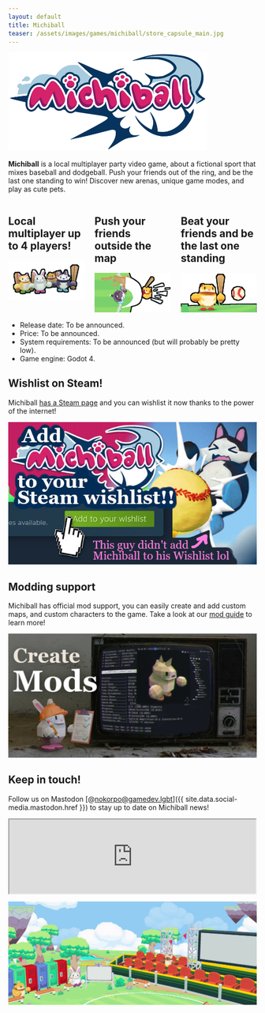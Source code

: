 ```yaml
---
layout: default
title: Michiball
teaser: /assets/images/games/michiball/store_capsule_main.jpg
---
```


<div class="banner">
    <img src="/assets/images/games/michiball/michiball-logo.png" height="200px" width="auto" alt="Michiball logo">
</div>

__Michiball__ is a local multiplayer party video game, about a fictional sport that mixes baseball and dodgeball. Push your friends out of the ring, and be the last one standing to win! Discover new arenas, unique game modes, and play as cute pets.


<div class="columns">
    <div>
        <h2>Local multiplayer up to 4 players!</h2>
        <img src="/assets/images/games/michiball/4-players.png">
    </div>
    <div>
        <h2>Push your friends outside the map</h2>
        <img src="/assets/images/games/michiball/push-players.png">
    </div>
    <div>
        <h2>Beat your friends and be the last one standing</h2>
        <img src="/assets/images/games/michiball/last-one.png">
    </div>
</div>

- Release date: To be announced.
- Price: To be announced.
- System requirements: To be announced (but will probably be pretty low).
- Game engine: Godot 4.

## Wishlist on Steam!

Michiball [has a Steam page](https://store.steampowered.com/app/3129180/Michiball/) and you can wishlist it now thanks to the power of the internet!

<div style="display:flex;justify-content: center;">
    <a href="https://store.steampowered.com/app/3129180/Michiball/">
        <img src="/assets/images/games/michiball/steam.jpg">
    </a>
</div>

## Modding support

Michiball has official mod support, you can easily create and add custom maps, and custom characters to the game. Take a look at our [mod guide](/projects/michiball/mods) to learn more!

[![A bunny with a helmet making mods on a TV screen](/assets/images/games/michiball/mods-banner.jpg)](/games/michiball/mods)

## Keep in touch!

Follow us on Mastodon [@nokorpo@gamedev.lgbt]({{ site.data.social-media.mastodon.href }}) to stay up to date on Michiball news!

<div style="display:flex;justify-content: center;">
    <iframe src="https://gamedev.lgbt/@nokorpo/112571373706453666/embed" class="mastodon-embed" style="max-width: 100%;" width="500" allowfullscreen="allowfullscreen"></iframe><script src="https://gamedev.lgbt/embed.js" async="async"></script>
</div>

![](/assets/images/games/michiball/banner.jpg)
